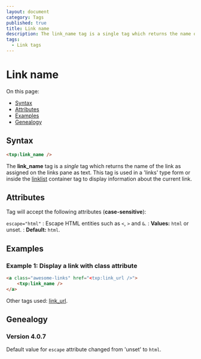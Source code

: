 ```yaml
---
layout: document
category: Tags
published: true
title: Link name
description: The link_name tag is a single tag which returns the name of the link as assigned on the links pane as text.
tags:
  - Link tags
---
```


# Link name

On this page:

* [Syntax](#syntax)
* [Attributes](#attributes)
* [Examples](#examples)
* [Genealogy](#genealogy)

## Syntax

~~~ html
<txp:link_name />
~~~

The **link_name** tag is a *single* tag which returns the name of the link as assigned on the links pane as text. This tag is used in a 'links' type form or inside the [linklist](linklist) container tag to display information about the current link.

## Attributes

Tag will accept the following attributes (**case-sensitive**):

`escape="html"`
: Escape HTML entities such as `<`, `>` and `&`.
: **Values:** `html` or unset.
: **Default:** `html`.

## Examples

### Example 1: Display a link with class attribute

~~~ html
<a class="awesome-links" href="<txp:link_url />">
    <txp:link_name />
</a>
~~~

Other tags used: [link_url](link_url).

## Genealogy

### Version 4.0.7

Default value for `escape` attribute changed from 'unset' to `html`.
